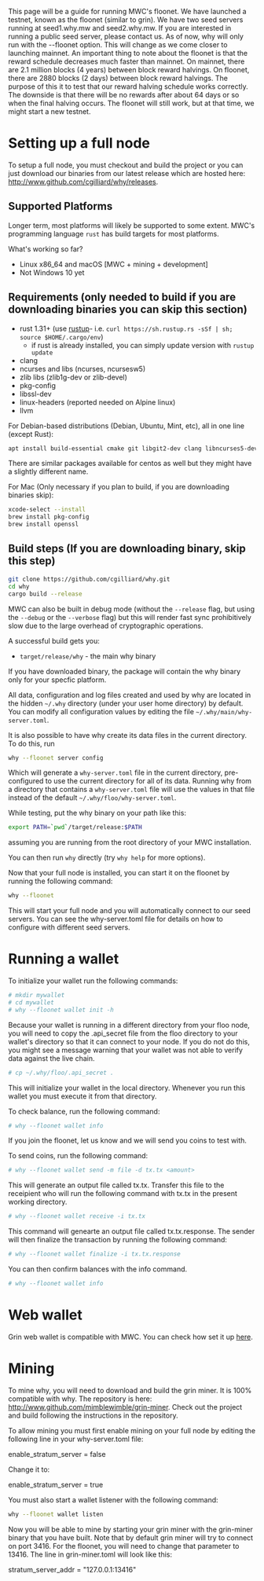 This page will be a guide for running MWC's floonet. We have launched a testnet, known as the floonet (similar to grin).
We have two seed servers running at seed1.why.mw and seed2.why.mw. If you are interested in running a public seed server,
please contact us. As of now, why will only run with the --floonet option. This will change as we come closer to launching
mainnet. An important thing to note about the floonet is that the reward schedule decreases much faster than mainnet. On
mainnet, there are 2.1 million blocks (4 years) between block reward halvings. On floonet, there are 2880 blocks (2 days)
between block reward halvings. The purpose of this it to test that our reward halving schedule works correctly. The downside
is that there will be no rewards after about 64 days or so when the final halving occurs. The floonet will still work, but
at that time, we might start a new testnet.

# Setting up a full node
To setup a full node, you must checkout and build the project or you can just download our binaries from our latest release which are hosted here: http://www.github.com/cgilliard/why/releases.

## Supported Platforms

Longer term, most platforms will likely be supported to some extent.
MWC's programming language `rust` has build targets for most platforms.

What's working so far?

* Linux x86\_64 and macOS [MWC + mining + development]
* Not Windows 10 yet

## Requirements (only needed to build if you are downloading binaries you can skip this section)

* rust 1.31+ (use [rustup]((https://www.rustup.rs/))- i.e. `curl https://sh.rustup.rs -sSf | sh; source $HOME/.cargo/env`)
  * if rust is already installed, you can simply update version with `rustup update`
* clang
* ncurses and libs (ncurses, ncursesw5)
* zlib libs (zlib1g-dev or zlib-devel)
* pkg-config
* libssl-dev
* linux-headers (reported needed on Alpine linux)
* llvm

For Debian-based distributions (Debian, Ubuntu, Mint, etc), all in one line (except Rust):

```sh
apt install build-essential cmake git libgit2-dev clang libncurses5-dev libncursesw5-dev zlib1g-dev pkg-config libssl-dev llvm
```

There are similar packages available for centos as well but they might have a slightly different name.

For Mac (Only necessary if you plan to build, if you are downloading binaries skip):

```sh
xcode-select --install
brew install pkg-config
brew install openssl
```

## Build steps (If you are downloading binary, skip this step)

```sh
git clone https://github.com/cgilliard/why.git
cd why
cargo build --release
```

MWC can also be built in debug mode (without the `--release` flag, but using the `--debug` or the `--verbose` flag) but this will render fast sync prohibitively slow due to the large overhead of cryptographic operations.

A successful build gets you:

* `target/release/why` - the main why binary

If you have downloaded binary, the package will contain the why binary only for your specfic platform.

All data, configuration and log files created and used by why are located in the hidden
`~/.why` directory (under your user home directory) by default. You can modify all configuration
values by editing the file `~/.why/main/why-server.toml`.

It is also possible to have why create its data files in the current directory. To do this, run

```sh
why --floonet server config
```
Which will generate a `why-server.toml` file in the current directory, pre-configured to use
the current directory for all of its data. Running why from a directory that contains a
`why-server.toml` file will use the values in that file instead of the default
`~/.why/floo/why-server.toml`.

While testing, put the why binary on your path like this:

```sh
export PATH=`pwd`/target/release:$PATH
```

assuming you are running from the root directory of your MWC installation.

You can then run `why` directly (try `why help` for more options).

Now that your full node is installed, you can start it on the floonet by running the following command:

```sh
why --floonet
```

This will start your full node and you will automatically connect to our seed servers. You can see the why-server.toml file
for details on how to configure with different seed servers.

# Running a wallet

To initialize your wallet run the following commands:

```sh
# mkdir mywallet
# cd mywallet
# why --floonet wallet init -h
```

Because your wallet is running in a different directory from your floo node, you will need to copy the .api_secret file from the floo directory to your wallet's directory so that it can connect to your node. If you do not do this, you might see a message warning that your wallet was not able to verify data against the live chain.

```sh
# cp ~/.why/floo/.api_secret .
```

This will initialize your wallet in the local directory. Whenever you run this wallet you must execute it from that directory.

To check balance, run the following command:

```sh
# why --floonet wallet info
```

If you join the floonet, let us know and we will send you coins to test with.

To send coins, run the following command:

```sh
# why --floonet wallet send -m file -d tx.tx <amount>
```
This will generate an output file called tx.tx. Transfer this file to the receipient who will run the following command with
tx.tx in the present working directory.

```sh
# why --floonet wallet receive -i tx.tx
```
This command will genearte an output file called tx.tx.response. The sender will then finalize the transaction by running the
following command:

```sh
# why --floonet wallet finalize -i tx.tx.response
```

You can then confirm balances with the info command.

```sh
# why --floonet wallet info
```

# Web wallet

Grin web wallet is compatible with MWC. You can check how set it up [here](https://github.com/cgilliard/why/blob/master/doc/web-wallet.md).

# Mining

To mine why, you will need to download and build the grin miner. It is 100% compatible with why. The repository is here:
http://www.github.com/mimblewimble/grin-miner. Check out the project and build following the instructions in the repository.

To allow mining you must first enable mining on your full node by editing the following line in your why-server.toml file:

enable_stratum_server = false

Change it to:

enable_stratum_server = true

You must also start a wallet listener with the following command:

```sh
why --floonet wallet listen
```

Now you will be able to mine by starting your grin miner with the grin-miner binary that you have built. Note that by default grin miner will try to connect on port 3416. For the floonet, you will need to change that parameter to 13416. The line in grin-miner.toml will look like this:

stratum_server_addr = "127.0.0.1:13416"

